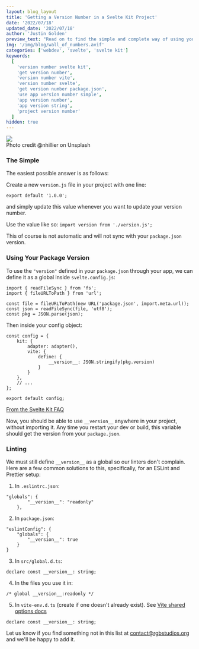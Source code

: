 ```yaml
---
layout: blog_layout
title: 'Getting a Version Number in a Svelte Kit Project'
date: '2022/07/18'
updated_date: '2022/07/18'
author: 'Justin Golden'
preview_text: "Read on to find the simple and complete way of using your app's version number in your project"
img: '/img/blog/wall_of_numbers.avif'
categories: ['webdev', 'svelte', 'svelte kit']
keywords:
  [
    'version number svelte kit',
    'get version number',
    'version number vite',
    'version number svelte',
    'get version number package.json',
    'use app version number simple',
    'app version number',
    'app version string',
    'project version number'
  ]
hidden: true
---
```


<img src="/img/blog/wall_of_numbers.avif">
<figcaption>Photo credit @nhillier on Unsplash</figcaption>

### The Simple

The easiest possible answer is as follows:

Create a new `version.js` file in your project with one line:

```
export default '1.0.0';
```

and simply update this value whenever you want to update your version number.

Use the value like so: `import version from './version.js';`

This of course is not automatic and will not sync with your `package.json` version.

### Using Your Package Version

To use the `"version"` defined in your `package.json` through your app, we can define it as a global inside `svelte.config.js`:

```
import { readFileSync } from 'fs';
import { fileURLToPath } from 'url';

const file = fileURLToPath(new URL('package.json', import.meta.url));
const json = readFileSync(file, 'utf8');
const pkg = JSON.parse(json);
```

Then inside your config object:

```
const config = {
	kit: {
		adapter: adapter(),
		vite: {
			define: {
				__version__: JSON.stringify(pkg.version)
			}
		}
	},
	// ...
};

export default config;
```

[From the Svelte Kit FAQ](https://kit.svelte.dev/faq#read-package-json)

Now, you should be able to use `__version__` anywhere in your project, without importing it. Any time you restart your dev or build, this variable should get the version from your `package.json`.

### Linting

We must still define `__version__` as a global so our linters don't complain. Here are a few common solutions to this, specifically, for an ESLint and Prettier setup:

1. In `.eslintrc.json`:

```
"globals": {
		"__version__": "readonly"
	},
```

2. In `package.json`:

```
"eslintConfig": {
	"globals": {
		"__version__": true
	}
}
```

3. In `src/global.d.ts`:

```
declare const __version__: string;
```

4. In the files you use it in:

```
/* global __version__:readonly */
```

5. In `vite-env.d.ts` (create if one doesn't already exist). See [Vite shared options docs](https://vitejs.dev/config/shared-options.html#define)

```
declare const __version__: string;
```

Let us know if you find something not in this list at [contact@rgbstudios.org](mailto:contact@rgbstudios.org) and we'll be happy to add it.
